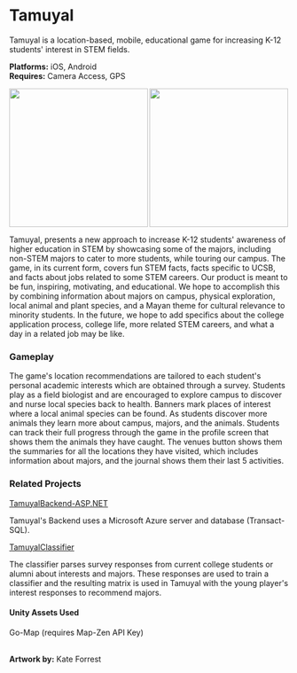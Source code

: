 # Tamuyal
Tamuyal is a location-based, mobile, educational game for increasing K-12 students' interest in STEM fields.

**Platforms:** iOS, Android <br> **Requires:** Camera Access, GPS

<img align="left" src="https://github.com/Kaikat/Tamuyal/blob/develop/HomeScreen.png" width="250">
<img src="https://github.com/Kaikat/Tamuyal/blob/develop/ProfileScreen.png" width="250">

Tamuyal, presents a new approach to increase K-12 students' awareness of higher education in STEM by showcasing some of the majors, including non-STEM majors to cater to more students, while touring our campus. The game, in its current form, covers fun STEM facts, facts specific to UCSB, and facts about jobs related to some STEM careers. Our product is meant to be fun, inspiring, motivating, and educational. We hope to accomplish this by combining information about majors on campus, physical exploration, local animal and plant species, and a Mayan theme for cultural relevance to minority students. In the future, we hope to add specifics about the college application process, college life, more related STEM careers, and what a day in a related job may be like.

<h3>Gameplay</h3>
The game's location recommendations are tailored to each student's personal academic interests which are obtained through a survey. Students play as a field biologist and are encouraged to explore campus to discover and nurse local species back to health. Banners mark places of interest where a local animal species can be found. As students discover more animals they learn more about campus, majors, and the animals. Students can track their full progress through the game in the profile screen that shows them the animals they have caught. The venues button shows them the summaries for all the locations they have visited, which includes information about majors, and the journal shows them their last 5 activities.

<h3>Related Projects</h3>

[TamuyalBackend-ASP.NET](https://github.com/Kaikat/TamuyalBackend-ASP.NET) <br>

Tamuyal's Backend uses a Microsoft Azure server and database (Transact-SQL).

[TamuyalClassifier](https://github.com/Kaikat/TamuyalClassifier) <br>

The classifier parses survey responses from current college students or alumni about interests and majors. These responses are used to train a classifier and the resulting matrix is used in Tamuyal with the young player's interest responses to recommend majors.

<h4>Unity Assets Used</h4>
Go-Map (requires Map-Zen API Key)

<br>**Artwork by:** Kate Forrest

